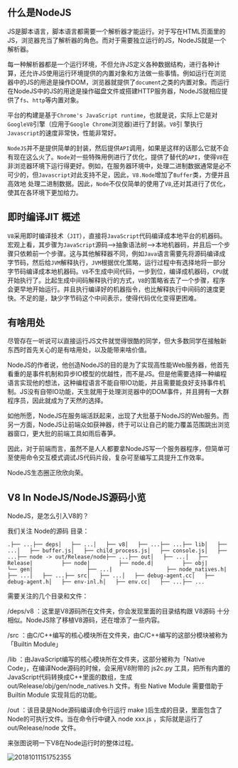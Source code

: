 ## 什么是NodeJS

JS是脚本语言，脚本语言都需要一个解析器才能运行。对于写在HTML页面里的JS，浏览器充当了解析器的角色。而对于需要独立运行的JS，NodeJS就是一个解析器。

每一种解析器都是一个运行环境，不但允许JS定义各种数据结构，进行各种计算，还允许JS使用运行环境提供的内置对象和方法做一些事情。例如运行在浏览器中的JS的用途是操作DOM，浏览器就提供了`document`之类的内置对象。而运行在NodeJS中的JS的用途是操作磁盘文件或搭建HTTP服务器，NodeJS就相应提供了`fs`、`http`等内置对象。

平台的构建是基于`Chrome's JavaScript runtime`，也就是说，实际上它是对`GoogleV8`引擎（应用于`Google Chrome`浏览器)进行了封装。`V8`引 擎执行`Javascript`的速度非常快，性能非常好。

`NodeJS`并不是提供简单的封装，然后提供`API`调用，如果是这样的话那么它就不会有现在这么火了。`Node`对一些特殊用例进行了优化，提供了替代的`API`，使得`V8`在非浏览器环境下运行得更好。例如，在服务器环境中，处理二进制数据通常是必不可少的，但`Javascript`对此支持不足，因此，`V8.Node`增加了`Buffer`类，方便并且高效地 处理二进制数据。因此，`Node`不仅仅简单的使用了`V8`,还对其进行了优化，使其在各环境下更加给力。



## 即时编译JIT 概述

`V8`采用即时编译技术（`JIT`），直接将`JavaScript`代码编译成本地平台的机器码。宏观上看，其步骤为`JavaScript`源码—>抽象语法树—>本地机器码，并且后一个步骤只依赖前一个步骤。这与其他解释器不同，例如`Java`语言需要先将源码编译成字节码，然后给`JVM`解释执行，`JVM`根据优化策略，运行过程中有选择地将一部分字节码编译成本地机器码。`V8`不生成中间代码，一步到位，编译成机器码，`CPU`就开始执行了。比起生成中间码解释执行的方式，`V8`的策略省去了一个步骤，程序会更早地开始运行。并且执行编译好的机器指令，也比解释执行中间码的速度更快。不足的是，缺少字节码这个中间表示，使得代码优化变得更困难。



## 有啥用处

尽管存在一听说可以直接运行JS文件就觉得很酷的同学，但大多数同学在接触新东西时首先关心的是有啥用处，以及能带来啥价值。

NodeJS的作者说，他创造NodeJS的目的是为了实现高性能Web服务器，他首先看重的是事件机制和异步IO模型的优越性，而不是JS。但是他需要选择一种编程语言实现他的想法，这种编程语言不能自带IO功能，并且需要能良好支持事件机制。JS没有自带IO功能，天生就用于处理浏览器中的DOM事件，并且拥有一大群程序员，因此就成为了天然的选择。

如他所愿，NodeJS在服务端活跃起来，出现了大批基于NodeJS的Web服务。而另一方面，NodeJS让前端众如获神器，终于可以让自己的能力覆盖范围跳出浏览器窗口，更大批的前端工具如雨后春笋。

因此，对于前端而言，虽然不是人人都要拿NodeJS写一个服务器程序，但简单可至使用命令交互模式调试JS代码片段，复杂可至编写工具提升工作效率。

NodeJS生态圈正欣欣向荣。



## V8 In NodeJS/NodeJS源码小览

NodeJS，是怎么引入V8的？

我们关注 Node的源码 目录：

```
.├── ...├── deps│   ├── ...│   ├── v8│   ├── ...├── ...├── lib│   ├── ...│   ├── buffer.js│   ├── child_process.js│   ├── console.js│   ├── ...├── node -> out/Release/node├── ...├── out│   ├── ...│   ├── Release|         ├── node|         ├── node.d|         ├── obj|             └── gen|                 ├── ...|                 ├── node_natives.h|                 ├── ...│   ├── ...├── src│   ├── ...│   ├── debug-agent.cc│   ├── debug-agent.h│   ├── env-inl.h│   ├── env.cc│   ├── ...├── ...
```

需要关注的几个目录和文件：

/deps/v8 ：这里是V8源码所在文件夹，你会发现里面的目录结构跟 V8源码 十分相似。NodeJS除了移植V8源码，还在增添了一些内容。

/src ：由C/C++编写的核心模块所在文件夹，由C/C++编写的这部分模块被称为「Builtin Module」

/lib ：由JavaScript编写的核心模块所在文件夹，这部分被称为「Native Code」，在编译Node源码的时候，会采用V8附带的 js2c.py 工具，把所有内置的JavaScript代码转换成C++里面的数组，生成 out/Release/obj/gen/node_natives.h 文件。有些 Native Module 需要借助于 Builtin Module 实现背后的功能。

/out ：该目录是Node源码编译(命令行运行 make )后生成的目录，里面包含了Node的可执行文件。当在命令行中键入 node xxx.js ，实际就是运行了 out/Release/node 文件。

来张图说明一下V8在Node运行时的整体过程。

![20181011151752355](D:\personal_files\md\知识整理\nodejs\img\20181011151752355.png)
